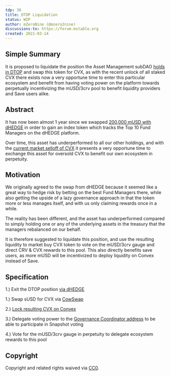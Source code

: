 ```yaml
---
tdp: 36
title: DTOP Liquidation
status: WIP
author: mZeroNine (@mzero2nine)
discussions-to: https://forum.mstable.org
created: 2021-03-14
---
```


## Simple **Summary**

It is proposed to liquidate the position the Asset Management subDAO [holds in DTOP](https://zapper.fi/account/0x67905d3e4fec0c85dce68195f66dc8eb32f59179) and swap this token for CVX, as with the recent unlock of all staked CVX there exists now a very opportune time to enter this particular ecosystem and benefit from having voting power on the platform towards perpetually incentivizing the mUSD/3crv pool to benefit liquidity providers and Save users alike.

## Abstract

It has now been almost 1 year since we swapped [200,000 mUSD with dHEDGE](https://forum.mstable.org/t/dao-treasury-management/416) in order to gain an index token which tracks the Top 10 Fund Managers on the dHEDGE platform. 

Over time, this asset has underperformed to all our other holdings, and with the [current market selloff of CVX](https://twitter.com/kamikaz_eth/status/1499771796803186689?s=21) it presents a very opportune time to exchange this asset for oversold CVX to benefit our own ecosystem in perpetuity.

## Motivation

We originally agreed to the swap from dHEDGE because it seemed like a great way to hedge risk by betting on the best Fund Managers there, while also getting the upside of a lazy governance approach in that the token more or less manages itself, and with us only claiming rewards once in a while.

The reality has been different, and the asset has underperformed compared to simply holding one or any of the underlying assets in the treasury that the managers rebalanced on our behalf. 

It is therefore suggested to liquidate this position, and use the resulting liquidity to market buy CVX token to vote on the mUSD/3crv gauge and direct CRV & CVX rewards to this pool. This also directly benefits save users, as more mUSD will be incentivized to deploy liquidity on Convex instead of Save. 

## Specification

1.) Exit the DTOP position [via dHEDGE](https://app.dhedge.org/pool/0x0f4c00139602ab502bc7c1c0e71d6cb72a9fb0e7)

1.) Swap sUSD for CVX via [CowSwap](https://cowswap.exchange/#/swap)

2.) [Lock resulting CVX on Convex](https://www.convexfinance.com/lock-cvx)

3.) Delegate voting power to the [Governance Coordinator address](https://etherscan.io/address/0x908db31ce01dc42c8b712f9156e969bc65023119) to be able to participate in Snapshot voting

4.) Vote for the mUSD/3crv gauge in perpetuity to delegate ecosystem rewards to this pool

## Copyright

Copyright and related rights waived via [CC0](https://creativecommons.org/publicdomain/zero/1.0/).